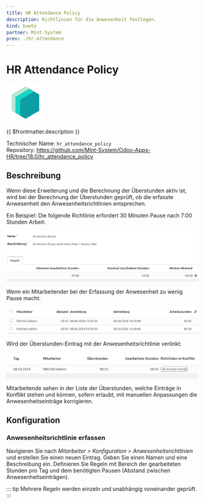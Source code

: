 ```yaml
---
title: HR Attendance Policy
description: Richtlinien für die Anwesenheit festlegen.
kind: howto
partner: Mint-System
prev: ./hr-attendance
---
```


# HR Attendance Policy

![icon_oms_box](attachments/icons_odoo_mint_system.png)

{{ $frontmatter.description }}

Technischer Name: `hr_attendance_policy`\
Repository: <https://github.com/Mint-System/Odoo-Apps-HR/tree/18.0/hr_attendance_policy>

## Beschreibung

Wenn diese Erweiterung und die Berechnung der Überstunden aktiv ist, wird bei der Berechnung der Überstunden geprüft, ob die erfasste Anwesenheit den Anwesenheitsrichtlinien entsprechen.

Ein Beispiel: Die folgende Richtlinie erfordert 30 Minuten Pause nach 7:00 Stunden Arbeit:

![](attachments/HR%20Attendance%20Policy%20Break.png)

Wenn ein Mitarbeitender bei der Erfassung der Anwesenheit zu wenig Pause macht:

![](attachments/HR%20Attendance%20Policy%20Attendance.png)

Wird der Überstunden-Eintrag mit der Anwesenheitsrichtlinie verlinkt:

![](attachments/HR%20Attendance%20Policy%20Konflikt.png)

Mitarbeitende sehen in der Liste der Überstunden, welche Einträge in Konflikt stehen und können, sofern erlaubt, mit manuellen Anpassungen die Anwesenheitseinträge korrigieren.

## Konfiguration

### Anwesenheitsrichtlinie erfassen

Navigieren Sie nach _Mitarbeiter > Konfiguration > Anwesenheitsrichtlinien_ und erstellen Sie einen neuen Eintrag. Geben Sie einen Namen und eine Beschreibung ein. Definieren Sie Regeln mit Bereich der gearbeiteten Stunden pro Tag und dem benötigten Pausen (Abstand zwischen Anwesenheitseinträgen).

::: tip
Mehrere Regeln werden einzeln und unabhängig voneinander geprüft.
:::
